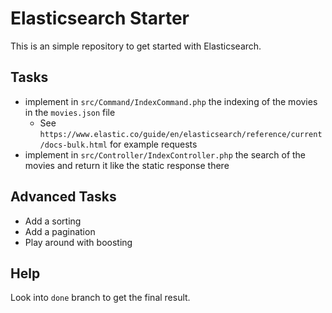 # Elasticsearch Starter

This is an simple repository to get started with Elasticsearch.

## Tasks

- implement in `src/Command/IndexCommand.php` the indexing of the movies in the `movies.json` file
  - See `https://www.elastic.co/guide/en/elasticsearch/reference/current/docs-bulk.html` for example requests
- implement in `src/Controller/IndexController.php` the search of the movies and return it like the static response there

## Advanced Tasks

- Add a sorting
- Add a pagination
- Play around with boosting

## Help

Look into `done` branch to get the final result.